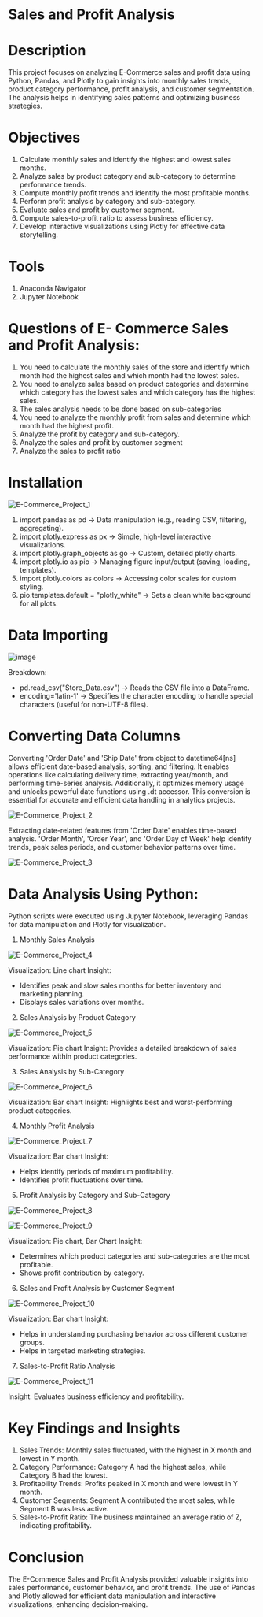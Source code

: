# Sales and Profit Analysis

# Description 
This project focuses on analyzing E-Commerce sales and profit data using Python, Pandas, and Plotly to gain insights into monthly sales trends, product category performance, profit analysis, and customer segmentation. The analysis helps in identifying sales patterns and optimizing business strategies.

# Objectives
1. Calculate monthly sales and identify the highest and lowest sales months.
2. Analyze sales by product category and sub-category to determine performance trends.
3. Compute monthly profit trends and identify the most profitable months.
4. Perform profit analysis by category and sub-category.
5. Evaluate sales and profit by customer segment.
6. Compute sales-to-profit ratio to assess business efficiency.
7. Develop interactive visualizations using Plotly for effective data storytelling.

# Tools
1. Anaconda Navigator
2. Jupyter Notebook

# Questions of E- Commerce Sales and Profit Analysis:

1. You need to calculate the monthly sales of the store and identify which month had the highest sales and which month had the lowest sales.
2. You need to analyze sales based on product categories and determine which category has the lowest sales and which category has the highest sales.
3. The sales analysis needs to be done based on sub-categories
4. You need to analyze the monthly profit from sales and determine which month had the highest profit.
5. Analyze the profit by category and sub-category.
6. Analyze the sales and profit by customer segment
7. Analyze the sales to profit ratio

# Installation

![E-Commerce_Project_1](https://github.com/user-attachments/assets/004facb1-7248-497b-bcbb-193eec4b4d11)


1. import pandas as pd → Data manipulation (e.g., reading CSV, filtering, aggregating).
2. import plotly.express as px → Simple, high-level interactive visualizations.
3. import plotly.graph_objects as go → Custom, detailed plotly charts.
4. import plotly.io as pio → Managing figure input/output (saving, loading, templates).
5. import plotly.colors as colors → Accessing color scales for custom styling.
6. pio.templates.default = "plotly_white" → Sets a clean white background for all plots. 

# Data Importing

![image](https://github.com/user-attachments/assets/c0f0868f-d2e2-411a-aff8-e77ab13e041c)

Breakdown:
* pd.read_csv("Store_Data.csv") → Reads the CSV file into a DataFrame.
* encoding='latin-1' → Specifies the character encoding to handle special characters (useful for non-UTF-8 files).

# Converting Data Columns
Converting 'Order Date' and 'Ship Date' from object to datetime64[ns] allows efficient date-based analysis, sorting, and filtering. It enables operations like calculating delivery time, extracting year/month, and performing time-series analysis. Additionally, it optimizes memory usage and unlocks powerful date functions using .dt accessor. This conversion is essential for accurate and efficient data handling in analytics projects.

![E-Commerce_Project_2](https://github.com/user-attachments/assets/9de7376e-31f4-4d21-81c1-23444054a90b)

Extracting date-related features from 'Order Date' enables time-based analysis. 'Order Month', 'Order Year', and 'Order Day of Week' help identify trends, peak sales periods, and customer behavior patterns over time.

![E-Commerce_Project_3](https://github.com/user-attachments/assets/a84acfd0-7299-47ee-9d3a-ca50716b206d)

# Data Analysis Using Python:
Python scripts were executed using Jupyter Notebook, leveraging Pandas for data manipulation and Plotly for visualization.

1. Monthly Sales Analysis

![E-Commerce_Project_4](https://github.com/user-attachments/assets/241e00ca-1900-47b7-825f-480c9472312e)

Visualization: Line chart
Insight: 
* Identifies peak and slow sales months for better inventory and marketing planning.
* Displays sales variations over months.

2. Sales Analysis by Product Category

![E-Commerce_Project_5](https://github.com/user-attachments/assets/6c695908-d01c-43ee-b6bb-ca984d255f01)

Visualization: Pie chart
Insight: Provides a detailed breakdown of sales performance within product categories.

3. Sales Analysis by Sub-Category

![E-Commerce_Project_6](https://github.com/user-attachments/assets/e226abfd-978e-4b9e-9b2d-e9d3c3f0c24b)

Visualization: Bar chart
Insight: Highlights best and worst-performing product categories.

4. Monthly Profit Analysis

![E-Commerce_Project_7](https://github.com/user-attachments/assets/bcd472e4-79b7-40d8-b639-15e80e56a072)

Visualization: Bar chart
Insight: 
* Helps identify periods of maximum profitability.
* Identifies profit fluctuations over time.

5. Profit Analysis by Category and Sub-Category

![E-Commerce_Project_8](https://github.com/user-attachments/assets/9a5a955c-5cdf-4fda-9367-9afb78c1a702)

![E-Commerce_Project_9](https://github.com/user-attachments/assets/9a065421-8009-4425-b2b9-5b1cea9d1cdb)

Visualization: Pie chart, Bar Chart
Insight: 
* Determines which product categories and sub-categories are the most profitable.
* Shows profit contribution by category.

6. Sales and Profit Analysis by Customer Segment

![E-Commerce_Project_10](https://github.com/user-attachments/assets/bb98ff5e-3653-4842-b97a-0ad199d20d84)

Visualization: Bar chart
Insight: 
* Helps in understanding purchasing behavior across different customer groups.
* Helps in targeted marketing strategies.

7. Sales-to-Profit Ratio Analysis

![E-Commerce_Project_11](https://github.com/user-attachments/assets/653f9813-2863-4907-836b-a3180250eb45)

Insight: Evaluates business efficiency and profitability.

# Key Findings and Insights

1. Sales Trends: Monthly sales fluctuated, with the highest in X month and lowest in Y month.
2. Category Performance: Category A had the highest sales, while Category B had the lowest.
3. Profitability Trends: Profits peaked in X month and were lowest in Y month.
4. Customer Segments: Segment A contributed the most sales, while Segment B was less active.
5. Sales-to-Profit Ratio: The business maintained an average ratio of Z, indicating profitability.

# Conclusion

The E-Commerce Sales and Profit Analysis provided valuable insights into sales performance, customer behavior, and profit trends. The use of Pandas and Plotly allowed for efficient data manipulation and interactive visualizations, enhancing decision-making.
